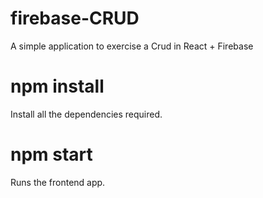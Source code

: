 # firebase-CRUD

A simple application to exercise a Crud in React + Firebase 
 
# npm install
Install all the dependencies required.

# npm start
Runs the frontend app.
